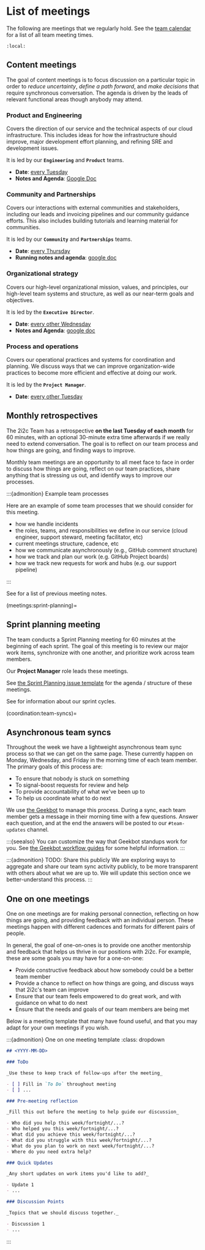 # List of meetings

The following are meetings that we regularly hold. See the [team calendar](../reference/calendar.md) for a list of all team meeting times.

```{contents} Team meetings
:local:
```

## Content meetings

The goal of content meetings is to focus discussion on a particular topic in order to _reduce uncertainty_, _define a path forward_, and _make decisions_ that require synchronous conversation.
The agenda is driven by the leads of relevant functional areas though anybody may attend.

### Product and Engineering

Covers the direction of our service and the technical aspects of our cloud infrastructure.
This includes ideas for how the infrastructure should improve, major development effort planning, and refining SRE and development issues.

It is led by our **`Engineering`** and **`Product`** teams.

- **Date**: [every Tuesday](https://calendar.google.com/calendar/embed?src=c_nq8hl7qsm484g1p7mfkm29jpo8%40group.calendar.google.com&ctz=America%2FLos_Angeles)
- **Notes and Agenda**: [Google Doc](https://docs.google.com/document/d/1dUO2USQlRbcjOEkjlCu1gyTaPBZmGZSRF4L-_9xecmA/edit?usp=sharing)

### Community and Partnerships

Covers our interactions with external communities and stakeholders, including our leads and invoicing pipelines and our community guidance efforts.
This also includes building tutorials and learning material for communities.

It is led by our **`Community`** and **`Partnerships`** teams.

- **Date**: [every Thursday](https://calendar.google.com/calendar/embed?src=c_nq8hl7qsm484g1p7mfkm29jpo8%40group.calendar.google.com&ctz=America%2FLos_Angeles)
- **Running notes and agenda**: [google doc](https://drive.google.com/open?id=1vpZKiWFCG8Pb4pm8ny6S-lb_n31TOLIKma4r_0N-RPU&authuser=1&usp=meetingnotes&showmeetingnotespromo=true)

### Organizational strategy

Covers our high-level organizational mission, values, and principles, our high-level team systems and structure, as well as our near-term goals and objectives.

It is led by the **`Executive Director`**.

- **Date**: [every other Wednesday](https://calendar.google.com/calendar/embed?src=c_nq8hl7qsm484g1p7mfkm29jpo8%40group.calendar.google.com&ctz=America%2FLos_Angeles)
- **Notes and Agenda**: [google doc](https://drive.google.com/open?id=1HoNX8T8IQ1uhS2ryi1r9iS-nSbPT1b1Y7HsjosbHme8&authuser=1&usp=meetingnotes&showmeetingnotespromo=true)

### Process and operations

Covers our operational practices and systems for coordination and planning.
We discuss ways that we can improve organization-wide practices to become more efficient and effective at doing our work.

It is led by the **`Project Manager`**.

- **Date**: [every other Tuesday](https://calendar.google.com/event?action=TEMPLATE&tmeid=NzRsbm1vc3Y4ZmlmZ2xucDE3cWI0YmxlMmNfMjAyMjEwMjVUMTMwMDAwWiBjXzRoampvdW9qZDhwc3FsOWkxYThuZDF1ZmY0QGc&tmsrc=c_4hjjouojd8psql9i1a8nd1uff4%40group.calendar.google.com)

## Monthly retrospectives

The 2i2c Team has a retrospective **on the last Tuesday of each month** for 60 minutes, with an optional 30-minute extra time afterwards if we really need to extend conversation.
The goal is to reflect on our team process and how things are going, and finding ways to improve.

Monthly team meetings are an opportunity to all meet face to face in order to discuss how things are going, reflect on our team practices, share anything that is stressing us out, and identify ways to improve our processes.

:::{admonition} Example team processes

Here are an example of some team processes that we should consider for this meeting.

- how we handle incidents
- the roles, teams, and responsibilities we define in our service (cloud engineer, support steward, meeting facilitator, etc)
- current meetings structure, cadence, etc
- how we communicate asynchronously (e.g., GitHub comment structure)
- how we track and plan our work (e.g. GitHub Project boards)
- how we track new requests for work and hubs (e.g. our support pipeline)

:::

See [](eng/index.md) for a list of previous meeting notes.

(meetings:sprint-planning)=
## Sprint planning meeting

The team conducts a Sprint Planning meeting for 60 minutes at the beginning of each sprint.
The goal of this meeting is to review our major work items, synchronize with one another, and prioritize work across team members.

Our **Project Manager** role leads these meetings.

See [the Sprint Planning issue template](https://github.com/2i2c-org/team-compass/blob/main/.github/ISSUE_TEMPLATE/meeting-sprint-planning.md) for the agenda / structure of these meetings.

See [](coordination:sprints) for information about our sprint cycles.

(coordination:team-syncs)=
## Asynchronous team syncs

Throughout the week we have a lightweight asynchronous team sync process so that we can get on the same page.
These currently happen on Monday, Wednesday, and Friday in the morning time of each team member.
The primary goals of this process are:

- To ensure that nobody is stuck on something
- To signal-boost requests for review and help
- To provide accountability of what we've been up to
- To help us coordinate what to do next

We use [the Geekbot](https://geekbot.com/) to manage this process.
During a sync, each team member gets a message in their morning time with a few questions.
Answer each question, and at the end the answers will be posted to our `#team-updates` channel.

:::{seealso}
You can customize the way that Geekbot standups work for you.
See [the Geekbot workflow guides](https://help.geekbot.com/en/articles/4283332-commands-how-to-streamline-your-workflow) for some helpful information.
:::

:::{admonition} TODO: Share this publicly
We are exploring ways to aggregate and share our team sync activity publicly, to be more transparent with others about what we are up to.
We will update this section once we better-understand this process.
:::

## One on one meetings

One on one meetings are for making personal connection, reflecting on how things are going, and providing feedback with an individual person.
These meetings happen with different cadences and formats for different pairs of people.

In general, the goal of one-on-ones is to provide one another mentorship and feedback that helps us thrive in our positions with 2i2c.
For example, these are some goals you may have for a one-on-one:

- Provide constructive feedback about how somebody could be a better team member
- Provide a chance to reflect on how things are going, and discuss ways that 2i2c's team can improve
- Ensure that our team feels empowered to do great work, and with guidance on what to do next
- Ensure that the needs and goals of our team members are being met

Below is a meeting template that many have found useful, and that you may adapt for your own meetings if you wish.

:::{admonition} One on one meeting template
:class: dropdown

```md
## <YYYY-MM-DD>

### ToDo

_Use these to keep track of follow-ups after the meeting_

- [ ] Fill in `To Do` throughout meeting
- [ ] ...

### Pre-meeting reflection

_Fill this out before the meeting to help guide our discussion_

- Who did you help this week/fortnight/...?
- Who helped you this week/fortnight/...?
- What did you achieve this week/fortnight/...?
- What did you struggle with this week/fortnight/...?
- What do you plan to work on next week/fortnight/...?
- Where do you need extra help?

### Quick Updates

_Any short updates on work items you'd like to add?_

- Update 1
- ...

### Discussion Points

_Topics that we should discuss together._

- Discussion 1
- ...

```

:::
